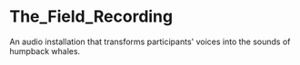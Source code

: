 # The_Field_Recording
An audio installation that transforms participants' voices into the sounds of humpback whales. 
